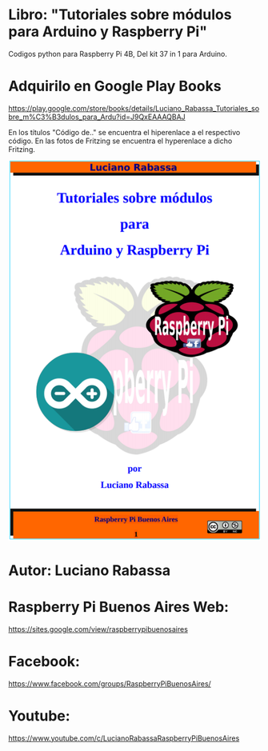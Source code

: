 # Libro: "Tutoriales sobre módulos para Arduino y Raspberry Pi"
Codigos python para Raspberry Pi 4B, Del kit 37 in 1 para Arduino.

# Adquirilo en Google Play Books
https://play.google.com/store/books/details/Luciano_Rabassa_Tutoriales_sobre_m%C3%B3dulos_para_Ardu?id=J9QxEAAAQBAJ


En los títulos "Código de.." se encuentra el hiperenlace a el respectivo código.
En las fotos de Fritzing se encuentra el hyperenlace a dicho Fritzing.

![alt text](https://raw.githubusercontent.com/Luciano2018/RaspberryPiModules/master/Book/Portada.png)

# Autor: Luciano Rabassa

# Raspberry Pi Buenos Aires Web:
https://sites.google.com/view/raspberrypibuenosaires

# Facebook:
https://www.facebook.com/groups/RaspberryPiBuenosAires/

# Youtube:
https://www.youtube.com/c/LucianoRabassaRaspberryPiBuenosAires

